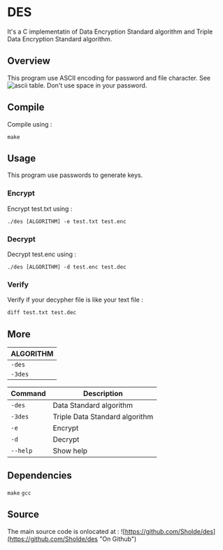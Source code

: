# DES

It's a C implementatin of Data Encryption Standard algorithm and Triple Data Encryption Standard algorithm.

## Overview

This program use ASCII encoding for password and file character. See ![ascii table](https://www.asciitable.com/). Don't use space in your password.

## Compile

Compile using :

```
make
```

## Usage

This program use passwords to generate keys.

### Encrypt

Encrypt test.txt using :

```
./des [ALGORITHM] -e test.txt test.enc
```

### Decrypt

Decrypt test.enc using :

```
./des [ALGORITHM] -d test.enc test.dec
```

### Verify

Verify if your decypher file is like your text file :

```
diff test.txt test.dec
```

## More

| ALGORITHM |
| --------- |
| `-des`    |
| `-3des`   |

| Command  | Description |
| -------- | ----------- |
| `-des`   | Data Standard algorithm |
| `-3des`  | Triple Data Standard algorithm |
| `-e `    | Encrypt |
| `-d`     | Decrypt |
| `--help` | Show help |

## Dependencies

`make` `gcc`

## Source

The main source code is onlocated at : ![https://github.com/Sholde/des](https://github.com/Sholde/des "On Github")